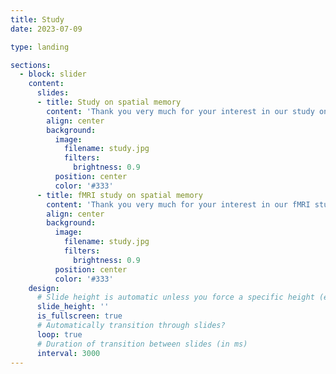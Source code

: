 ```yaml
---
title: Study
date: 2023-07-09

type: landing

sections:
  - block: slider
    content:
      slides:
      - title: Study on spatial memory
        content: 'Thank you very much for your interest in our study on spatial memory! Please send us an email to make an appointment at a date and time that works best for you.<br/><br/>verhaltensstudiebonn@gmail.com'
        align: center
        background:
          image:
            filename: study.jpg
            filters:
              brightness: 0.9
          position: center
          color: '#333'
      - title: fMRI study on spatial memory
        content: 'Thank you very much for your interest in our fMRI study on spatial memory! Please send us an email to make an appointment at a date and time that works best for you.<br/><br/>bonnspatialmemorylab@gmail.com<br/><br/>Please note that you are not allowed to participate in the study if you: have metal implants; fear closed spaces (claustrophobia); are under 18 years old; are pregnant; have a neurological/psychiatric disease; take drugs affecting the central nervous system.'
        align: center
        background:
          image:
            filename: study.jpg
            filters:
              brightness: 0.9
          position: center
          color: '#333'
    design:
      # Slide height is automatic unless you force a specific height (e.g. '400px')
      slide_height: ''
      is_fullscreen: true
      # Automatically transition through slides?
      loop: true
      # Duration of transition between slides (in ms)
      interval: 3000
---
```

